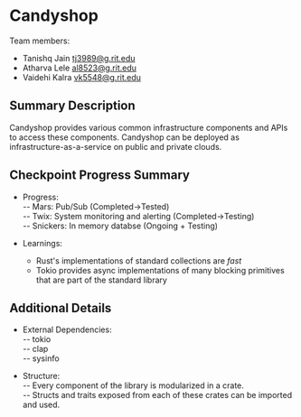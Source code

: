 # Candyshop

Team members:

- Tanishq Jain <tj3989@g.rit.edu>
- Atharva Lele <al8523@g.rit.edu>
- Vaidehi Kalra <vk5548@g.rit.edu>

## Summary Description

Candyshop provides various common infrastructure components and APIs to access
these components. Candyshop can be deployed as infrastructure-as-a-service on
public and private clouds.

## Checkpoint Progress Summary

- Progress:  
  -- Mars: Pub/Sub (Completed->Tested)  
  -- Twix: System monitoring and alerting (Completed->Testing)  
  -- Snickers: In memory databse (Ongoing + Testing)  
  
- Learnings:  
  - Rust's implementations of standard collections are *fast*  
  - Tokio provides async implementations of many blocking primitives that are part of the
    standard library  

## Additional Details  

- External Dependencies:  
  -- tokio  
  -- clap  
  -- sysinfo  

- Structure:  
  -- Every component of the library is modularized in a crate.  
  -- Structs and traits exposed from each of these crates can be imported and used.  
